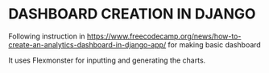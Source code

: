 # DASHBOARD CREATION IN DJANGO

Following instruction in https://www.freecodecamp.org/news/how-to-create-an-analytics-dashboard-in-django-app/ for making basic dashboard

It uses Flexmonster for inputting and generating the charts.